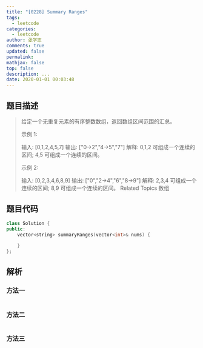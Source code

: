 ```yaml
---
title: "[0228] Summary Ranges"
tags:
  - leetcode
categories:
  - leetcode
author: 张学志
comments: true
updated: false
permalink:
mathjax: false
top: false
description: ...
date: 2020-01-01 00:03:48
---
```


## 题目描述

> 给定一个无重复元素的有序整数数组，返回数组区间范围的汇总。 
> 
> 示例 1: 
> 
> 输入: [0,1,2,4,5,7]
> 输出: ["0->2","4->5","7"]
> 解释: 0,1,2 可组成一个连续的区间; 4,5 可组成一个连续的区间。 
> 
> 示例 2: 
> 
> 输入: [0,2,3,4,6,8,9]
> 输出: ["0","2->4","6","8->9"]
> 解释: 2,3,4 可组成一个连续的区间; 8,9 可组成一个连续的区间。 
> Related Topics 数组

## 题目代码

```cpp
class Solution {
public:
    vector<string> summaryRanges(vector<int>& nums) {
        
    }
};
```

## 解析

### 方法一

```cpp

```

### 方法二

```cpp

```

### 方法三

```cpp

```

